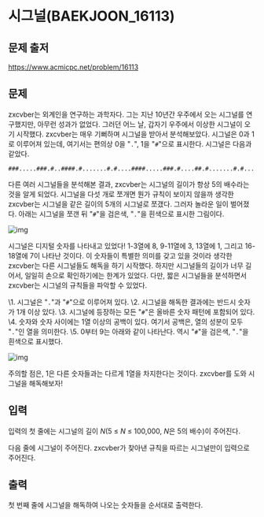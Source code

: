# 시그널(BAEKJOON_16113)



## 문제 출저

https://www.acmicpc.net/problem/16113



## 문제

zxcvber는 외계인을 연구하는 과학자다. 그는 지난 10년간 우주에서 오는 시그널를 연구했지만, 아무런 성과가 없었다. 그러던 어느 날, 갑자기 우주에서 이상한 시그널이 오기 시작했다. zxcvber는 매우 기뻐하며 시그널을 받아서 분석해보았다. 시그널은 0과 1로 이루어져 있는데, 여기서는 편의상 0을 "`.`", 1을 "`#`"으로 표시한다. 시그널은 다음과 같았다.

```
###.....###.#..####.#.......#.#....####.....###.#....##.#.......#.#....####.....###.#....#
```

다른 여러 시그널들을 분석해본 결과, zxcvber는 시그널의 길이가 항상 5의 배수라는 것을 알게 되었다. 시그널을 다섯 개로 쪼개면 뭔가 규칙이 보이지 않을까 생각한 zxcvber는 시그널을 같은 길이의 5개의 시그널로 쪼갰다. 그러자 놀라운 일이 벌어졌다. 아래는 시그널을 쪼갠 뒤 "`#`"을 검은색, "`.`"을 흰색으로 표시한 그림이다.

![img](https://upload.acmicpc.net/4a8010ac-92da-4b26-8d97-9c9bce4cf931/-/preview/)

시그널은 디지털 숫자를 나타내고 있었다! 1-3열에 8, 9-11열에 3, 13열에 1, 그리고 16-18열에 7이 나타난 것이다. 이 숫자들이 특별한 의미를 갖고 있을 것이라 생각한 zxcvber는 다른 시그널들도 해독을 하기 시작했다. 하지만 시그널들의 길이가 너무 길어서, 일일히 손으로 확인하기에는 한계가 있었다. 다만, 짧은 시그널들을 분석하면서 zxcvber는 시그널의 규칙들을 파악할 수 있었다.

\1. 시그널은 "`.`"과 "`#`"으로 이루어져 있다.
\2. 시그널을 해독한 결과에는 반드시 숫자가 1개 이상 있다.
\3. 시그널에 등장하는 모든 "`#`"은 올바른 숫자 패턴에 포함되어 있다.
\4. 숫자와 숫자 사이에는 1열 이상의 공백이 있다. 여기서 공백은, 열의 성분이 모두 "`.`"인 열을 의미한다.
\5. 0부터 9는 아래와 같이 나타난다. 역시 "`#`"을 검은색, "`.`"을 흰색으로 표시했다.

![img](https://upload.acmicpc.net/309fd7f3-22b9-452e-95f6-e3f4828c0f9a/-/preview/)

주의할 점은, 1은 다른 숫자들과는 다르게 1열을 차지한다는 것이다. zxcvber를 도와 시그널을 해독해보자!



## 입력

입력의 첫 줄에는 시그널의 길이 *N*(5 ≤ *N* ≤ 100,000, *N*은 5의 배수)이 주어진다.

다음 줄에 시그널이 주어진다. zxcvber가 찾아낸 규칙을 따르는 시그널만이 입력으로 주어진다.



## 출력

첫 번째 줄에 시그널을 해독하여 나오는 숫자들을 순서대로 출력한다.